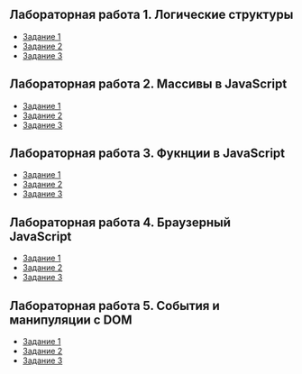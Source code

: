 ## Лабораторная работа 1. Логические структуры

* [Задание 1](/L1.js)
* [Задание 2]()
* [Задание 3]()

## Лабораторная работа 2. Массивы в JavaScript

* [Задание 1]()
* [Задание 2]()
* [Задание 3]()

## Лабораторная работа 3. Фукнции в JavaScript

* [Задание 1]()
* [Задание 2]()
* [Задание 3]()

## Лабораторная работа 4. Браузерный JavaScript

* [Задание 1]()
* [Задание 2]()
* [Задание 3]()

## Лабораторная работа 5. События и манипуляции с DOM

* [Задание 1]()
* [Задание 2]()
* [Задание 3]()
